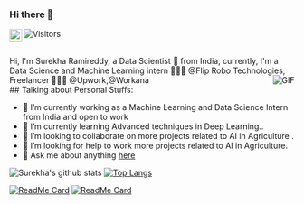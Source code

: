 ### Hi there  👋
 <a href="https://www.linkedin.com/in/surekha-ramireddy-60a46716b/">
  <img align="left" alt="Surekha Reddy's LinkdeIN" width="22px" src="https://cdn.jsdelivr.net/npm/simple-icons@v3/icons/linkedin.svg" />
</a>

![Visitors](https://komarev.com/ghpvc/?username=surekha-honey&color=orange)

<br>
Hi, I'm Surekha Ramireddy, a Data Scientist 🚀 from India, currently, I'm a Data Science and Machine Learning intern 🙍🏽‍♂️ @Flip Robo Technologies, Freelancer 👨🏽‍💻 @Upwork,@Workana
        <img align="right" alt="GIF" src="https://media.giphy.com/media/DwlFRgKo87zDW/giphy.gif"> <br>
## Talking about Personal Stuffs:
 


- 🔭 I’m currently working as a Machine Learning and Data Science Intern from India and open to work 
- 🌱 I’m currently learning Advanced techniques in Deep Learning..
- 👯 I’m looking to collaborate on more projects related to AI in Agriculture .
- 🤔 I’m looking for help to work  more projects related to AI in Agriculture.
- 💬 Ask me about anything [here](https://www.linkedin.com/in/surekha-ramireddy-60a46716b/) <br>



![Surekha's github stats](https://github-readme-stats.vercel.app/api?username=Surekha-honey&show_icons=true&theme=radical&count_private=true)
[![Top Langs](https://github-readme-stats.vercel.app/api/top-langs/?username=Surekha-honey&layout=compact&theme=radical)](https://github.com/Surekha-honey/github-readme-stats)


[![ReadMe Card](https://github-readme-stats.vercel.app/api/pin/?username=Surekha-honey&repo=Restraunt-Food-Cost-Prediction&theme=radical)](https://github.com/Surekha-honey/Restraunt-food-cost-prediction) 
[![ReadMe Card](https://github-readme-stats.vercel.app/api/pin/?username=Surekha-honey&repo=Heart-Disease-Prediction&theme=radical)](https://github.com/Surekha-honey/Heart-Disease-Prediction)
